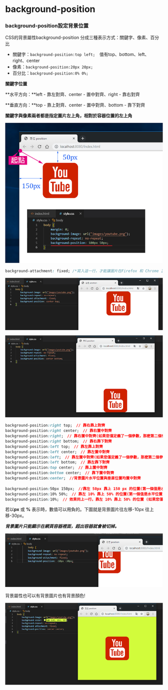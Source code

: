 # background-position

### background-position設定背景位置

CSS的背景屬性background-position 分成三種表示方式：關鍵字、像素、百分比

* 關鍵字：`background-position:top left;`　值有top、bottom、left、right、center
* 像素：`background-position:20px 20px;`
* 百分比：`background-position:0% 0%;`

**關鍵字位置**

 **水平方向：**left - 靠左對齊、center - 置中對齊、right - 靠右對齊

 **垂直方向：**top - 靠上對齊、center - 置中對齊、bottom - 靠下對齊

**關鍵字與像素兩者都是指定圖片左上角，相對於容器位置的左上角**

![](.gitbook/assets/position.jpg)



```css
background-attachment: fixed; /*寫入這一行，才能讓圖片在Firefox 和 Chrome 正常出現你要的位置*/
```

![](.gitbook/assets/image%20%285%29.png)

![](.gitbook/assets/image%20%288%29.png)



```css
background-position:right top;　// 靠右靠上對齊
background-position:right center;　// 靠右置中對齊
background-position:right;　// 靠右置中對齊(如果您僅定義了一個參數，那麽第二個參數將會默認為「center(置中)」。)
background-position:right bottom;　// 靠右靠下對齊
background-position:left top;　// 靠左靠上對齊
background-position:left center;　// 靠左置中對齊
background-position:left;　// 靠左置中對齊(如果您僅定義了一個參數，那麽第二個參數將會默認為「center(置中)」。)
background-position:left bottom;　// 靠左靠下對齊
background-position:top center;　// 靠上置中對齊
background-position:bottom center;　// 靠下置中對齊
background-position:center;　//背景圖片水平位置與垂直位置均置中對齊

background-position:50px 150px;　//靠左 50px 靠上 150 px 的位置(第一個值是水平位置)
background-position:10% 50%;　// 靠左 10% 靠上 50% 的位置(第一個值是水平位置，第二個值是垂直位置。)
background-position:10%;　// 效果同上一行，靠左 10% 靠上 50% 的位置 (如果您僅規定了一個值，另一個值默認為 50%。)
```

若以**px** 或 **%** 表示時，數值可以用負的。下圖就是背景圖片往左移-10px  往上移-30px。

_**背景圖片只能顯示在網頁容器裡面，超出容器就會被切掉。**_

![](.gitbook/assets/image%20%2817%29.png)

背景屬性也可以有背景圖片也有背景顏色!

![](.gitbook/assets/image%20%283%29.png)

